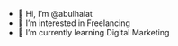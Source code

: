 - 👋 Hi, I’m @abulhaiat
- 👀 I’m interested in Freelancing
- 🌱 I’m currently learning Digital Marketing
<!---
abulhaiat/abulhaiat is a ✨ special ✨ repository because its `README.md` (this file) appears on your GitHub profile.
You can click the Preview link to take a look at your changes.
--->
